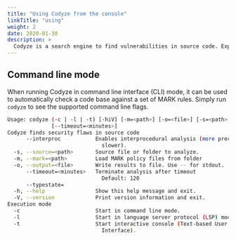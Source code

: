 ```yaml
---
title: "Using Codyze from the console"
linkTitle: "using"
weight: 2
date: 2020-01-30
description: >
  Codyze is a search engine to find vulnerabilities in source code. Explore your code base manually by using the Codyze command line tool.
---
```



## Command line mode

When running Codyze in command line interface (CLI) mode, it can be used to automatically check a code base against a set of MARK rules. Simply run `codyze` to see the supported command line flags.

```bash
Usage: codyze (-c | -l | -t) [-hiV] [-m=<path>] [-o=<file>] [-s=<path>]
              [--timeout=<minutes>]
Codyze finds security flaws in source code
      --interproc           Enables interprocedural analysis (more precise but
                              slower).
  -s, --source=<path>       Source file or folder to analyze.
  -m, --mark=<path>         Load MARK policy files from folder
  -o, --output=<file>       Write results to file. Use -- for stdout.
      --timeout=<minutes>   Terminate analysis after timeout
                              Default: 120
      --typestate=
  -h, --help                Show this help message and exit.
  -V, --version             Print version information and exit.
Execution mode
  -c                        Start in command line mode.
  -l                        Start in language server protocol (LSP) mode.
  -t                        Start interactive console (Text-based User
                              Interface).
```